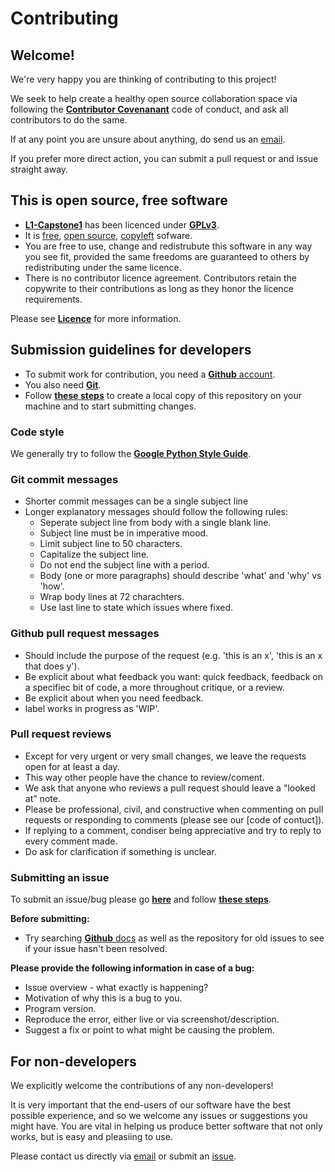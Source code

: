 # Contributing

## Welcome!

We're very happy you are thinking of contributing to this project!

We seek to help create a healthy open source collaboration space via  following the [**Contributor Covenanant**](CODEOFCONDUCT.md#code-of-conduct) code of conduct, 
and ask all contributors to do the same.

If at any point you are unsure about anything, do send us an [email](mailto:anoxicdrollie@gmail.com).

If you prefer more direct action, you can submit a pull request or and issue straight away. 

## This is open source, free software

* [**L1-Capstone1**](https://github.com/JOHN-HENRY-FOSTER/L1-Capstone1) has been licenced under [**GPLv3**](https://www.gnu.org/licenses/gpl-3.0.html).
* It is [free](https://www.gnu.org/philosophy/free-sw.html), [open source](https://opensource.org/osd), [copyleft](https://www.gnu.org/licenses/copyleft.en.html) sofware.
* You are free to use, change and redistrubute this software in any way you see fit, provided the same freedoms are guaranteed to others by redistributing under the same licence.
* There is no contributor licence agreement. Contributors retain the copywrite to their contributions as long as they honor the licence requirements.

Please see [**Licence**](LICENCE.md#licence) for more information.

## Submission guidelines for developers

* To submit work for contribution, you need a [**Github** account](https://github.com).
* You also need [**Git**](https://docs.github.com/en/github/getting-started-with-github/quickstart/set-up-git).  
* Follow [**these steps**](WORKFLOW.md#contributing-via-the-fork-and-branch-workflow) to create a local copy of this repository on your machine and to start submitting changes. 

### Code style

We generally try to follow the [**Google Python Style Guide**](https://google.github.io/styleguide/pyguide.html#s3-python-style-rules).
	
### Git commit messages

* Shorter commit messages can be a single subject line
* Longer explanatory messages  should follow the following rules:
  * Seperate subject line from body with a single blank line.
  * Subject line must be in imperative mood.
  * Limit subject line to 50 characters.
  * Capitalize the subject line.
  * Do not end the subject line with a period.
  * Body (one or more paragraphs) should describe 'what' and 'why' vs 'how'.
  * Wrap body lines at 72 charachters.
  * Use last line to state which issues where fixed.

### Github pull request messages

* Should include the purpose of the request (e.g. 'this is an x', 'this is an x that does y').
* Be explicit about what feedback you want: 
  quick feedback, feedback on a specifiec bit of code, a more throughout critique, or a review.
* Be explicit about when you need feedback.
* label works in progress as 'WIP'.

### Pull request reviews

* Except for very urgent or very small changes, we leave the requests open for at least a day.
* This way other people have the chance to review/coment. 
* We ask that anyone who reviews a pull request should leave a "looked at" note.
* Please be professional, civil, and constructive when commenting on pull requests or responding to comments (please see our [code of contuct]).
* If replying to a comment, condiser being appreciative and try to reply to every comment made. 
* Do ask for clarification if something is unclear.
	
### Submitting an issue

To submit an issue/bug please go [**here**](https://github.com/JOHN-HENRY-FOSTER/L1-Capstone1/issues) and follow [**these steps**](https://docs.github.com/en/issues/tracking-your-work-with-issues/creating-issues).

**Before submitting:**
* Try searching [**Github** docs](https://docs.github.com/en) as well as the repository for old issues to see if your issue hasn't been resolved.

**Please provide the following information in case of a bug:**
* Issue overview - what exactly is happening?
* Motivation of why this is a bug to you.
* Program version.
* Reproduce the error, either live or via screenshot/description.
* Suggest a fix or point to what might be causing the problem.



## For non-developers

We explicitly welcome the contributions of any non-developers!

It is very important that the end-users of our software have the best possible experience, and so we welcome any issues or suggestions you might have. You are vital in helping us produce better software that not only works, but is easy and pleasiing to use. 

Please contact us directly via [email](mailto:anoxicdrollie@gmail.com) or submit an [issue](https://github.com/JOHN-HENRY-FOSTER/L1-Capstone1/issues).
